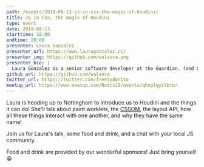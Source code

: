 ```yaml
---
path: /events/2019-08-13-js-in-css-the-magic-of-houdini/
title: JS in CSS, the magic of Houdini
type: event
date: 2019-08-13
starttime: 18:00
endtime: 20:00
presenter: Laura Gonzalez
presenter_url: https://www.lauragonzalez.cc/
presenter_img: https://github.com/walaura.png
presenter_bio: |
  Laura Gonzalez is a senior software developer at the Guardian. (and before that, The Next Web). She loves all things Javascript and CSS and in her free time she can be seen doing pointless NPM modules or feeding animals at the park.
github_url: https://github.com/walaura
twitter_url: https://twitter.com/freezydorito
meetup_url: https://www.meetup.com/NottsJS/events/qhnpfqyzlbrb/
---
```


Laura is heading up to Nottingham to introduce us to Houdini and the things it can do! She'll talk about paint worklets, the [CSSOM](https://developer.mozilla.org/en-US/docs/Web/API/CSS_Object_Model), the layout API, how all these things interact with one another, and why they have the same name!

Join us for Laura's talk, some food and drink, and a chat with your local JS community.

Food and drink are provided by our wonderful sponsors! Just bring yourself 😀
